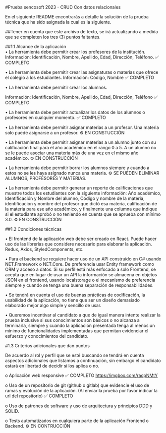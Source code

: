 #Prueba sencosoft 2023 - CRUD Con datos relacionales

En el siguiente README encontrarás a detalle la solución de la prueba técnica que ha sido asignada la cual es la siguiente.

##Tener en cuenta que este archivo de texto, se irá actualizando a medida que se completen los tres (3) puntos faltantes.

##1.1 Alcance de la aplicación
<br />
• La herramienta debe permitir crear los profesores de la institución.
Información: Identificación, Nombre, Apellido, Edad, Dirección, Teléfono. ✅ COMPLETO


• La herramienta debe permitir crear las asignaturas o materias que ofrece el colegio a los
estudiantes. Información: Código, Nombre ✅ COMPLETO


• La herramienta debe permitir crear los alumnos.


Información: Identificación, Nombre, Apellido, Edad, Dirección, Teléfono ✅ COMPLETO


• La herramienta debe permitir actualizar los datos de los alumnos o profesores en
cualquier momento. ✅ COMPLETO


• La herramienta debe permitir asignar materias a un profesor. Una materia solo puede
asignarse a un profesor. ⚙ EN CONSTUCCIÓN


• La herramienta debe permitir asignar materias a un alumno junto con su calificación final
para el año académico en el rango 0 a 5. A un alumno no se le puede asociar una materia
más de una vez en el mismo año académico. ⚙ EN CONSTRUCCIÓN


• La herramienta debe permitir borrar los alumnos siempre y cuando a estos no se les haya
asignado nunca una materia. ⚙ SE PUEDEN ELIMINAR ALUMNOS, PROFESORES Y MATERIAS.


• La herramienta debe permitir generar un reporte de calificaciones que muestre todos los
estudiantes con la siguiente información:
Año académico, Identificación y Nombre del alumno, Código y nombre de la materia,
identificación y nombre del profesor que dictó esa materia, calificación de la materia para
ese año académico, y finalmente una columna que indique si el estudiante aprobó o no
teniendo en cuenta que se aprueba con mínimo 3.0. ⚙ EN CONSTRUCCIÓN

##1.2 Condiciones técnicas

• El frontend de la aplicación web debe ser creado en React. Puede hacer uso de las librerías
que considere necesario para elaborar la aplicación. Redux, Axios, StyledComponents, etc.

• Para el backend se requiere hacer uso de un API construido en C# usando NET.Framework
o NET.Core. De preferencia usar Entity framework como ORM y acceso a datos.
Si su perfil está más enfocado a solo Frontend, se acepta que en lugar de usar un API la
información se almacena en objetos JSON en el frontend, usando localstorage o el
mecanismo de preferencia siempre y cuando se tenga una buena separación de
responsabilidades.

• Se tendrá en cuenta el uso de buenas prácticas de codificación, la usabilidad de la
aplicación, no tiene que ser un diseño demasiado elaborado mejor algo simple y sencillo
de usar.

• Queremos incentivar al candidato a que de igual manera intente realizar la prueba
inclusive si sus conocimientos son básicos o no alcanza a terminarla, siempre y cuando la
aplicación presentada tenga al menos un mínimo de funcionalidades implementadas que
permitan evidenciar el esfuerzo y conocimientos del candidato.

#1.3 Criterios adicionales que dan puntos

De acuerdo al rol y perfil que se esté buscando se tendrá en cuenta aspectos adicionales
que listamos a continuación, sin embargo el candidato estará en libertad de decidir si los
aplica o no.

o Aplicación web responsive ✅ COMPLETO
https://imgbox.com/racpNMtY

o Uso de un repositorio de git (github o gitlab) que evidencie el uso de ramas y
evolución de la aplicación. (Al enviar la prueba por favor indicar la url del
repositorio) ✅ COMPLETO

o Uso de patrones de software y uso de arquitectura y principios DDD y SOLID.

o Tests automatizados en cualquiera parte de la aplicación Frontend o Backend. ⚙ EN CONTRUCCIÓN
